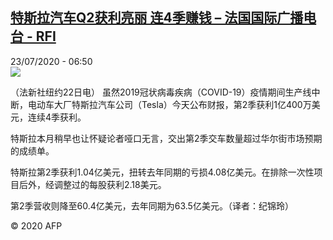 <!--1595487285000-->
[特斯拉汽车Q2获利亮丽 连4季赚钱 – 法国国际广播电台 - RFI](http://www.rfi.fr//cn/contenu/20200723-%E7%89%B9%E6%96%AF%E6%8B%89%E6%B1%BD%E8%BD%A6q2%E8%8E%B7%E5%88%A9%E4%BA%AE%E4%B8%BD-%E8%BF%9E4%E5%AD%A3%E8%B5%9A%E9%92%B1)
------

<div>23/07/2020 - 06:50</div><img src="https://s.rfi.fr/media/display/cd9f21a8-cca6-11ea-bf26-005056bff430/w:310/p:16x9/eco0001b.200723125002.jpg"><div class="t-content__body u-clearfix"><div class="m-interstitial"></div><p>（法新社纽约22日电）    虽然2019冠状病毒疾病（COVID-19）疫情期间生产线中断，电动车大厂特斯拉汽车公司（Tesla）今天公布财报，第2季获利1亿400万美元，连续4季获利。</p><p>    特斯拉本月稍早也让怀疑论者哑口无言，交出第2季交车数量超过华尔街市场预期的成绩单。</p><p>    特斯拉第2季获利1.04亿美元，扭转去年同期的亏损4.08亿美元。在排除一次性项目后外，经调整过的每股获利2.18美元。</p><p>    第2季营收则降至60.4亿美元，去年同期为63.5亿美元。（译者：纪锦玲）</p><p class="t-copyright">© 2020 AFP</p>        </div>
